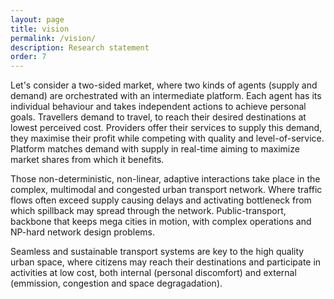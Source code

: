```yaml
---
layout: page
title: vision
permalink: /vision/
description: Research statement
order: 7
---
```


Let's consider a two-sided market, where two kinds of agents (supply and demand) are orchestrated with an intermediate platform. Each agent has its individual behaviour and takes independent actions to achieve personal goals. 
Travellers demand to travel, to reach their desired destinations at lowest perceived cost. 
Providers offer their services to supply this demand, they maximise their profit while competing with quality and level-of-service.
Platform matches demand with supply in real-time aiming to maximize market shares from which it benefits.

Those non-deterministic, non-linear, adaptive interactions take place in the complex, multimodal and congested urban transport network. Where traffic flows often exceed supply causing delays and activating bottleneck from which spillback may spread through the network. Public-transport, backbone that keeps mega cities in motion, with complex operations and NP-hard network design problems. 

Seamless and sustainable transport systems are key to the high quality urban space, where citizens may reach their destinations and participate in activities at low cost, both internal (personal discomfort) and external (emmission, congestion and space degragadation).







